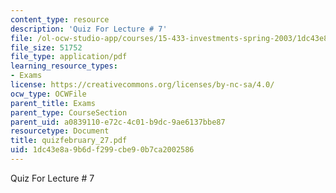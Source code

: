 ```yaml
---
content_type: resource
description: 'Quiz For Lecture # 7'
file: /ol-ocw-studio-app/courses/15-433-investments-spring-2003/1dc43e8a9b6df299cbe90b7ca2002586_quizfebruary_27.pdf
file_size: 51752
file_type: application/pdf
learning_resource_types:
- Exams
license: https://creativecommons.org/licenses/by-nc-sa/4.0/
ocw_type: OCWFile
parent_title: Exams
parent_type: CourseSection
parent_uid: a0839110-e72c-4c01-b9dc-9ae6137bbe87
resourcetype: Document
title: quizfebruary_27.pdf
uid: 1dc43e8a-9b6d-f299-cbe9-0b7ca2002586
---
```

Quiz For Lecture # 7